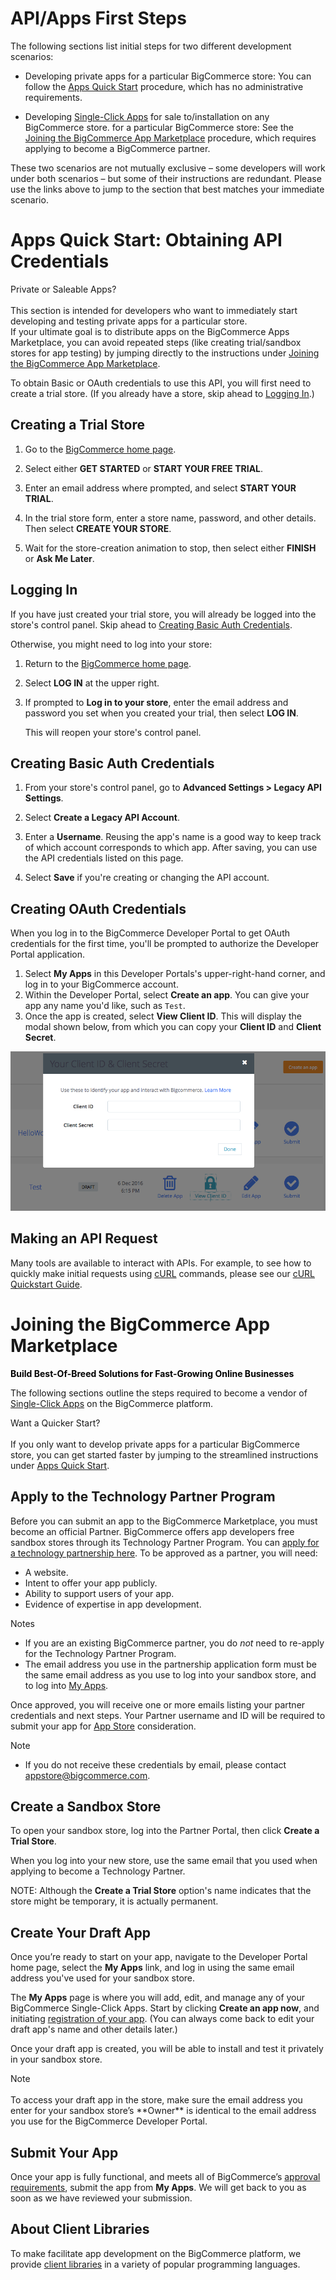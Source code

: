 # <span class="jumptarget" id="apiquickstart"> API/Apps First Steps </span>

The following sections list initial steps for two different development scenarios:

* Developing private apps for a particular BigCommerce store: You can follow the [Apps Quick Start](#apicred) procedure, which has no administrative requirements.

* Developing <a href="https://www.bigcommerce.com/single-click-apps/" target="_blank">Single-Click Apps</a> for sale to/installation on any BigCommerce store. for a particular BigCommerce store: See the [Joining the BigCommerce App Marketplace](#joinappmkt) procedure, which requires applying to become a BigCommerce partner.

These two scenarios are not mutually exclusive – some developers will work under both scenarios – but some of their instructions are redundant. Please use the links above to jump to the section that best matches your immediate scenario.

# <span class="jumptarget" id="apicred"> Apps Quick Start: Obtaining API Credentials</span>

<aside class="notice">
<span class="aside-notice-hd"> Private or Saleable Apps? </span><br><br>
This section is intended for developers who want to immediately start developing and testing private apps for a particular store. <br> If your ultimate goal is to distribute apps on the BigCommerce Apps Marketplace, you can avoid repeated steps (like creating trial/sandbox stores for app testing) by jumping directly to the instructions under <a href="#joinappmkt">Joining the BigCommerce App Marketplace</a>.
</aside>

To obtain Basic or OAuth credentials to use this API, you will first need to create a trial store. (If you already have a store, skip ahead to [Logging&#160;In](#login).)

## <span class="jumptarget" id="createstore"> Creating a Trial Store</span>

1. Go to the <a href="https://www.bigcommerce.com" target ="_blank">BigCommerce home page</a>.

2. Select either **GET STARTED** or **START YOUR FREE TRIAL**.

3. Enter an email address where prompted, and select **START YOUR TRIAL**.

4. In the trial store form, enter a store name, password, and other details. Then select **CREATE YOUR STORE**.

5. Wait for the store-creation animation to stop, then select either **FINISH** or **Ask Me Later**.

## <span class="jumptarget" id="login"> Logging In</span>

If you have just created your trial store, you will already be logged into the store's control panel. Skip ahead to [Creating Basic Auth Credentials](#basiccred).

Otherwise, you might need to log into your store:

1. Return to the <a href="https://www.bigcommerce.com" target ="_blank">BigCommerce home page</a>.

2. Select **LOG IN** at the upper right. 

3. If prompted to **Log in to your store**, enter the email address and password you set when you created  your trial, then select **LOG IN**.

    This will reopen your store's control panel.

## <span class="jumptarget" id="basiccred"> Creating Basic Auth Credentials </span>

1. From your store's control panel, go to **Advanced Settings > Legacy API Settings**.

2. Select **Create a Legacy API Account**.

3. Enter a **Username**. Reusing the app's name is a good way to keep track of which account corresponds to which app. After saving, you can use the API credentials listed on this page.
4. Select **Save** if you're creating or changing the API account.

## <span class="jumptarget" id="oauthcred"> Creating OAuth Credentials</span>

When you log in to the BigCommerce Developer Portal to get OAuth credentials for the first time, you'll be prompted to authorize the Developer Portal application.

1. Select **My Apps** in this Developer Portals's upper-right-hand corner, and log in to your BigCommerce account.
2. Within the Developer Portal, select **Create an app**. You can give your app any name you'd like, such as `Test`.
3. Once the app is created, select **View Client ID**. This will display the modal shown below, from which you can copy your **Client ID** and **Client Secret**.

![BigCommerce Client ID and Secret](../assets/client-id+secret-modal.png)

## <span class="jumptarget">Making an API Request</span>

Many tools are available to interact with APIs. For example, to see how to quickly make initial requests using <a href="https://en.wikipedia.org/wiki/CURL" target="_blank">cURL</a> commands, please see our [cURL Quickstart Guide](#curl-quickstart-guide).


# <span class="jumptarget" id="joinappmkt"> Joining the BigCommerce App Marketplace</span>

<span class="fake-h2" style="color:black;font-weight:bold"> Build Best-Of-Breed Solutions for Fast-Growing Online Businesses </span>

The following sections outline the steps required to become a vendor of <a href="https://www.bigcommerce.com/single-click-apps/" target="_blank">Single-Click Apps</a> on the BigCommerce platform.

<aside class="notice">
<span class="aside-notice-hd"> Want a Quicker Start? </span><br><br>
If you only want to develop private apps for a particular BigCommerce store, you can get started faster by jumping to the streamlined instructions under <a href="#apicred">Apps Quick Start</a>.
</aside>


## <span class="jumptarget"> Apply to the Technology Partner Program </span>

Before you can submit an app to the BigCommerce Marketplace, you must become an official Partner. BigCommerce offers app developers free sandbox stores through its Technology Partner Program. You can <a href="https://www.bigcommerce.com/partners/signup" target="_blank">apply for a technology partnership here</a>. To be approved as a partner, you will need:

* A website.
* Intent to offer your app publicly.
* Ability to support users of your app.
* Evidence of expertise in app development.

<aside class="notice">
<span class="aside-notice-hd">Notes</span><br>
  <ul>
	<li>If you are an existing BigCommerce partner, you do <em>not</em> need to re-apply for the Technology Partner Program.</li>
	<li>The email address you use in the partnership application form must be the same email address as you use to log into your sandbox store, and to log into <a href="//devtools.bigcommerce.com" target="_blank">My&#160;Apps</a>.</li>
  </ul>
</aside>

Once approved, you will receive one or more emails listing your partner credentials and next steps. Your Partner username and ID will be required to submit your app for <a href="https://developer.bigcommerce.com/" target="_blank">App Store</a> consideration.

<aside class="notice">
<span class="aside-notice-hd">Note</span>
<br>
  <ul>
	<li>If you do not receive these credentials by email, please contact <a href="mailto:appstore@bigcommerce.com">appstore@bigcommerce.com</a>.
	</li>
  </ul>
</aside>


## <span class="jumptarget"> Create a Sandbox Store </span>

To open your sandbox store, log into the Partner Portal, then click **Create a Trial Store**. 

When you log into your new store, use the same email that you used when applying to become a Technology Partner.

NOTE: Although the **Create a Trial Store** option's name indicates that the store might be temporary, it is actually permanent.


## <span class="jumptarget"> Create Your Draft App </span>

Once you’re ready to start on your app, navigate to the Developer Portal home page, select the **My Apps** link, and log in using the same email address you've used for your sandbox store.

The **My Apps** page is where you will add, edit, and manage any of your BigCommerce Single-Click Apps. Start by clicking **Create an app now**, and initiating <a href="/api/#app-registration">registration of your app</a>. (You can always come back to edit your draft app's name and other details later.)

Once your draft app is created, you will be able to install and test it privately in your sandbox store.
 
<aside class="notice">
<span class="aside-notice-hd">Note</span>
	<br><br>
To access your draft app in the store, make sure the email address you enter for your sandbox store’s **Owner** is identical to the email address you use for the BigCommerce Developer Portal. </ul>
</aside>

## <span class="jumptarget"> Submit Your App </span>

Once your app is fully functional, and meets all of BigCommerce’s <a href="#app-store-approval-requirements">approval requirements</a>, submit the app from **My Apps**. We will get back to you as soon as we have reviewed your submission.


## <span class="jumptarget"> About Client Libraries </span>

To make facilitate app development on the BigCommerce platform, we provide [client libraries](#client-libraries) in a variety of popular programming languages.